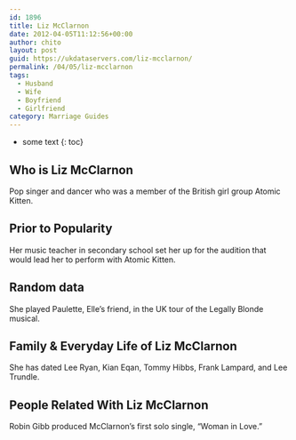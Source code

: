 ```yaml
---
id: 1896
title: Liz McClarnon
date: 2012-04-05T11:12:56+00:00
author: chito
layout: post
guid: https://ukdataservers.com/liz-mcclarnon/
permalink: /04/05/liz-mcclarnon
tags:
  - Husband
  - Wife
  - Boyfriend
  - Girlfriend
category: Marriage Guides
---
```


* some text
{: toc}
          
          
## Who is  Liz McClarnon
                  
                  
                  
Pop singer and dancer who was a member of the British girl group Atomic Kitten.
                  
                
                
                
## Prior to Popularity 
                  
                  
                  
Her music teacher in secondary school set her up for the audition that would lead her to perform with Atomic Kitten.
                  
                
                
                
## Random data 
                  
                  
                  
She played Paulette, Elle&#8217;s friend, in the UK tour of the Legally Blonde musical.
                  
                
                
                
## Family & Everyday Life of Liz McClarnon
                  
                  
                  
She has dated Lee Ryan, Kian Eqan, Tommy Hibbs, Frank Lampard, and Lee Trundle.
                  
                
                
                
## People Related With  Liz McClarnon
                  
                  
                  
Robin Gibb produced McClarnon&#8217;s first solo single, &#8220;Woman in Love.&#8221;
                  
                
              
            
          
          
          
    
    
  
